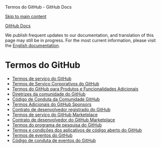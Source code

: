 Termos do GitHub - GitHub Docs

[Skip to main content](#main-content)

[](/pt)[GitHub Docs](/pt)

We publish frequent updates to our documentation, and translation of this page may still be in progress. For the most current information, please visit the [English documentation](/en).

Termos do GitHub
==========

* [Termos de serviço do GitHub](/pt/site-policy/github-terms/github-terms-of-service)
* [Termos de Serviço Corporativos do GitHub](/pt/site-policy/github-terms/github-corporate-terms-of-service)
* [Termos do GitHub para Produtos e Funcionalidades Adicionais](/pt/site-policy/github-terms/github-terms-for-additional-products-and-features)
* [Diretrizes da comunidade do GitHub](/pt/site-policy/github-terms/github-community-guidelines)
* [Código de Conduta da Comunidade GitHub](/pt/site-policy/github-terms/github-community-code-of-conduct)
* [Termos Adicionais do GitHub Sponsors](/pt/site-policy/github-terms/github-sponsors-additional-terms)
* [Contrato de desenvolvedor registrado do GitHub](/pt/site-policy/github-terms/github-registered-developer-agreement)
* [Termos de serviço do GitHub Marketplace](/pt/site-policy/github-terms/github-marketplace-terms-of-service)
* [Contrato de desenvolvedor do GitHub Marketplace](/pt/site-policy/github-terms/github-marketplace-developer-agreement)
* [Termos do programa de pesquisa do GitHub](/pt/site-policy/github-terms/github-research-program-terms)
* [Termos e condições dos aplicativos de código aberto do GitHub](/pt/site-policy/github-terms/github-open-source-applications-terms-and-conditions)
* [Termos de eventos do GitHub](/pt/site-policy/github-terms/github-event-terms)
* [Código de conduta de eventos do GitHub](/pt/site-policy/github-terms/github-event-code-of-conduct)
